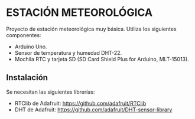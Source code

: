 ESTACIÓN METEOROLÓGICA
======================

Proyecto de estación meteorológica muy básica. Utiliza los siguientes
componentes:

- Arduino Uno.
- Sensor de temperatura y humedad DHT-22.
- Mochila RTC y tarjeta SD (SD Card Shield Plus for Arduino, MLT-15013).


Instalación
-----------

Se necesitan las siguientes librerías:

- RTClib de Adafruit: https://github.com/adafruit/RTClib
- DHT de Adafruit: https://github.com/adafruit/DHT-sensor-library

